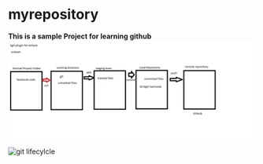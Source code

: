# myrepository
**This is a sample Project for learning github**
![git diagram](git.png)

![git lifecylcle](https://www.google.com/url?sa=i&url=http%3A%2F%2Fwww.cs.utsa.edu%2F~cs4413%2Flectures%2Ftopic4GitTechnology.html&psig=AOvVaw0WVEfFVfNrEOVWa9125Ubh&ust=1609667888186000&source=images&cd=vfe&ved=0CAIQjRxqFwoTCNCAuO6G_e0CFQAAAAAdAAAAABAK)


